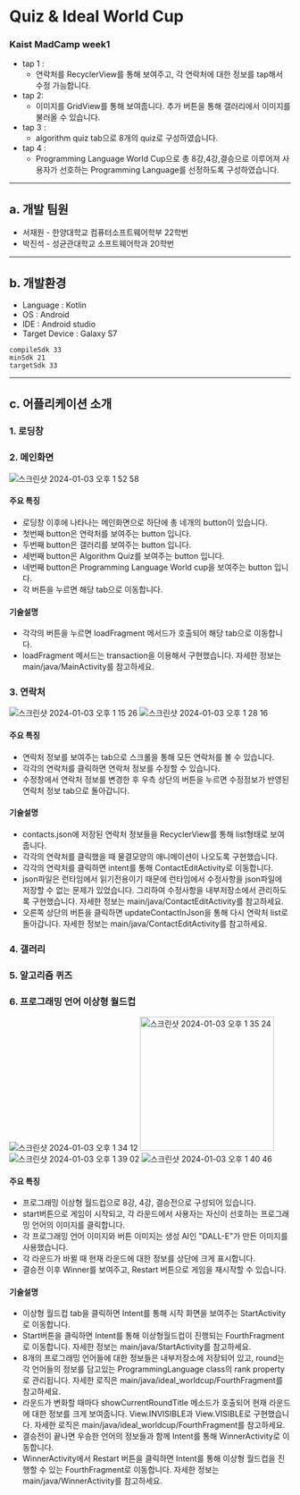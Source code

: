 # Quiz & Ideal World Cup

### Kaist MadCamp week1

- tap 1 :
	- 연락처를 RecyclerView를 통해 보여주고, 각 연락처에 대한 정보를 tap해서 수정 가능합니다.
- tap 2:
	- 이미지를 GridView를 통해 보여줍니다. 추가 버튼을 통해 갤러리에서 이미지를 불러올 수 있습니다.
- tap 3 :
	- algorithm quiz tab으로 8개의 quiz로 구성하였습니다.
- tap 4 :
	- Programming Language World Cup으로   총 8강,4강,결승으로 이루어져 사용자가 선호하는 Programming Language를 선정하도록 구성하였습니다.


--- 
## a. 개발 팀원

- 서재원 - 한양대학교 컴퓨터소프트웨어학부 22학번
- 박진석 - 성균관대학교 소프트웨어학과 20학번


---

## b. 개발환경

- Language : Kotlin
- OS : Android
- IDE : Android studio
- Target Device : Galaxy S7



```
compileSdk 33
minSdk 21  
targetSdk 33
```


---
## c. 어플리케이션 소개


###  1. 로딩창

###  2. 메인화면
![스크린샷 2024-01-03 오후 1 52 58](https://github.com/JPJW-KAIST-MadcampWeek1/KotlinTest/assets/149568715/53aa3992-3855-4baa-944c-3af796abbea0)
#### 주요 특징
- 로딩창 이후에 나타나는 메인화면으로 하단에 총 네개의 button이 있습니다.
- 첫번째 button은 연락처를 보여주는 button 입니다.
- 두번째 button은 갤러리를 보여주는 button 입니다.
- 세번째 button은 Algorithm Quiz를 보여주는 button 입니다.
- 네번째 button은  Programming Language World cup을 보여주는 button 입니다.
- 각 버튼을 누르면 해당 tab으로 이동합니다.
#### 기술설명
- 각각의 버튼을 누르면 loadFragment 메서드가 호출되어 해당 tab으로 이동합니다.
- loadFragment 메서드는 transaction을 이용해서 구현했습니다. 자세한 정보는 main/java/MainActivity를 참고하세요.

###  3. 연락처
![스크린샷 2024-01-03 오후 1 15 26](https://github.com/JPJW-KAIST-MadcampWeek1/KotlinTest/assets/149568715/385b64de-1ebe-44b3-9772-96a90a454962)
![스크린샷 2024-01-03 오후 1 28 16](https://github.com/JPJW-KAIST-MadcampWeek1/KotlinTest/assets/149568715/41e7dd66-1cfb-492b-9c49-d757858c5370)

#### 주요 특징
- 연락처 정보를 보여주는 tab으로 스크롤을 통해 모든 연락처를 볼 수 있습니다.
- 각각의 연락처를 클릭하면 연락처 정보를 수정할 수 있습니다.
- 수정창에서 연락처 정보를 변경한 후 우측 상단의 버튼을 누르면 수정정보가 반영된 연락처 정보 tab으로 돌아갑니다.
#### 기술설명
- contacts.json에 저장된 연락처 정보들을 RecyclerView를 통해 list형태로 보여줍니다.
- 각각의 연락처를 클릭했을 때 물결모양의 애니메이션이 나오도록 구현했습니다.
- 각각의 연락처를 클릭하면 intent를 통해 ContactEditActivity로 이동합니다.
- json파일은 런타임에서 읽기전용이기 때문에 런타임에서 수정사항을 json파일에 저장할 수 없는 문제가 있었습니다. 그리하여 수정사항을 내부저장소에서 관리하도록 구현했습니다. 자세한 정보는 main/java/ContactEditActivity를 참고하세요.
- 오른쪽 상단의 버튼을 클릭하면 updateContactInJson을 통해 다시 연락처 list로 돌아갑니다. 자세한 정보는 main/java/ContactEditActivity를 참고하세요.


###  4. 갤러리

###  5. 알고리즘 퀴즈

###  6. 프로그래밍 언어 이상형 월드컵
![스크린샷 2024-01-03 오후 1 34 12](https://github.com/JPJW-KAIST-MadcampWeek1/KotlinTest/assets/149568715/5b7ef1a7-76c5-408e-ad65-180b1b0fc739)
<img width="240" alt="스크린샷 2024-01-03 오후 1 35 24" src="https://github.com/JPJW-KAIST-MadcampWeek1/KotlinTest/assets/149568715/04211618-e5a9-4645-9a14-b7ecd7dcc8a1">
![스크린샷 2024-01-03 오후 1 39 02](https://github.com/JPJW-KAIST-MadcampWeek1/KotlinTest/assets/149568715/0985ccb7-a50c-4993-87d7-bba4582040ee)
![스크린샷 2024-01-03 오후 1 40 46](https://github.com/JPJW-KAIST-MadcampWeek1/KotlinTest/assets/149568715/203fe201-e9d2-440b-8d90-cea850ec74cb)

#### 주요 특징
- 프로그래밍 이상형 월드컵으로 8강, 4강, 결승전으로 구성되어 있습니다.
- start버튼으로 게임이 시작되고, 각 라운드에서 사용자는 자신이 선호하는 프로그래밍 언어의 이미지를 클릭합니다.
- 각 프로그래밍 언어 이미지와 버튼 이미지는 생성 AI인 "DALL-E"가 만든 이미지를 사용했습니다.
- 각 라운드가 바뀔 때 현재 라운드에 대한 정보를 상단에 크게 표시합니다.
- 결승전 이후 Winner를 보여주고, Restart 버튼으로 게임을 재시작할 수 있습니다.
#### 기술설명
- 이상형 월드컵 tab을 클릭하면 Intent를 통해 시작 화면을 보여주는 StartActivity로 이동합니다. 
- Start버튼을 클릭하면  Intent를 통해 이상형월드컵이 진행되는 FourthFragment로 이동합니다. 자세한 정보는 main/java/StartActivity를 참고하세요.
- 8개의 프로그래밍 언어들에 대한 정보들은 내부저장소에 저장되어 있고, round는 각 언어들의 정보를 담고있는 ProgrammingLanguage class의 rank property로 관리됩니다. 자세한 로직은 main/java/ideal_worldcup/FourthFragment를 참고하세요.
- 라운드가 변화할 때마다 showCurrentRoundTitle 메소드가 호출되어  현재 라운드에 대한 정보를 크게 보여줍니다. View.INVISIBLE과 View.VISIBLE로 구현했습니다. 자세한 로직은 main/java/ideal_worldcup/FourthFragment를 참고하세요.
- 결승전이 끝나면 우승한 언어의 정보들과 함께 Intent를 통해 WinnerActivity로 이동합니다.
- WinnerActivity에서 Restart 버튼을 클릭하면 Intent를 통해  이상형 월드컵을 진행할 수 있는 FourthFragment로 이동합니다. 자세한 정보는 main/java/WinnerActivity를 참고하세요.



